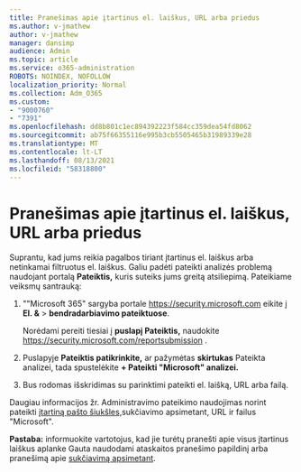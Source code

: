 ```yaml
---
title: Pranešimas apie įtartinus el. laiškus, URL arba priedus
ms.author: v-jmathew
author: v-jmathew
manager: dansimp
audience: Admin
ms.topic: article
ms.service: o365-administration
ROBOTS: NOINDEX, NOFOLLOW
localization_priority: Normal
ms.collection: Adm_O365
ms.custom:
- "9000760"
- "7391"
ms.openlocfilehash: dd8b801c1ec894392223f584cc359dea54fd8062
ms.sourcegitcommit: ab75f66355116e995b3cb5505465b31989339e28
ms.translationtype: MT
ms.contentlocale: lt-LT
ms.lasthandoff: 08/13/2021
ms.locfileid: "58318800"
---
```

# <a name="report-suspicious-emails-urls-or-attachments"></a>Pranešimas apie įtartinus el. laiškus, URL arba priedus

Suprantu, kad jums reikia pagalbos tiriant įtartinus el. laiškus arba netinkamai filtruotus el. laiškus. Galiu padėti pateikti analizės problemą naudojant portalą **Pateiktis,** kuris suteiks jums greitą atsiliepimą. Pateikiame veiksmų santrauką:

1. ""Microsoft 365" sargyba portale <https://security.microsoft.com> eikite į **El. &** \> **bendradarbiavimo pateiktuose**.

   Norėdami pereiti tiesiai į **puslapį Pateiktis,** naudokite <https://security.microsoft.com/reportsubmission> .

2. Puslapyje **Pateiktis patikrinkite,** ar pažymėtas **skirtukas** Pateikta analizei, tada spustelėkite **+ Pateikti "Microsoft" analizei.**

3. Bus rodomas išskridimas su parinktimi pateikti el. laišką, URL arba failą.

Daugiau informacijos žr. Administravimo pateikimo naudojimas norint pateikti [įtartiną pašto šiukšles,](https://docs.microsoft.com/microsoft-365/security/office-365-security/admin-submission)sukčiavimo apsimetant, URL ir failus "Microsoft".

**Pastaba:** informuokite vartotojus, kad jie turėtų pranešti apie visus įtartinus laiškus aplanke Gauta naudodami ataskaitos pranešimo papildinį arba pranešimą apie [sukčiavimą apsimetant](https://docs.microsoft.com/microsoft-365/security/office-365-security/enable-the-report-message-add-in).
